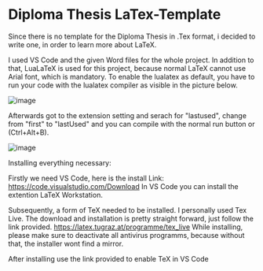 # Diploma Thesis LaTex-Template

Since there is no template for the Diploma Thesis in .Tex format, i decided to write one, in order to learn more about LaTeX.

I used VS Code and the given Word files for the whole project. In addition to that, LuaLaTeX is used for this project, because normal LaTeX cannot use Arial font, which is mandatory. To enable the lualatex as default, you have to run your code with the lualatex compiler as visible in the picture below.

![image](https://user-images.githubusercontent.com/79423423/149667815-3b331cda-a783-47c8-b1bc-eabce311d1f6.png)

Afterwards got to the extension setting and serach for "lastused", change from "first" to "lastUsed" and you can compile with the normal run button or (Ctrl+Alt+B).

![image](https://user-images.githubusercontent.com/79423423/149667773-b5353e1b-63ca-45e3-b64d-890cec3ddf7f.png)


Installing everything necessary:

Firstly we need VS Code, here is the install Link: https://code.visualstudio.com/Download
In VS Code you can install the extention LaTeX Workstation.

Subsequently, a form of TeX needed to be installed. I personally used Tex Live. The download and installation is pretty straight forward, just follow the link provided.
https://latex.tugraz.at/programme/tex_live While installing, please make sure to deactivate all antivirus programms, because without that, the installer wont find a mirror.

After installing use the link provided to enable TeX in VS Code

